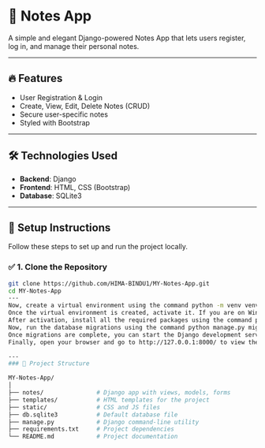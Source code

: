 # 📝 Notes App

A simple and elegant Django-powered Notes App that lets users register, log in, and manage their personal notes.

---

## 🔥 Features

- User Registration & Login
- Create, View, Edit, Delete Notes (CRUD)
- Secure user-specific notes
- Styled with Bootstrap

---

## 🛠️ Technologies Used

- **Backend**: Django
- **Frontend**: HTML, CSS (Bootstrap)
- **Database**: SQLite3

---

## 🚀 Setup Instructions

Follow these steps to set up and run the project locally.

### ✅ 1. Clone the Repository

```bash
git clone https://github.com/HIMA-BINDU1/MY-Notes-App.git
cd MY-Notes-App
---
Now, create a virtual environment using the command python -m venv venv. This will create an isolated environment for your dependencies.
Once the virtual environment is created, activate it. If you are on Windows, run venv\Scripts\activate. If you are using macOS or Linux, use source venv/bin/activate.
After activation, install all the required packages using the command pip install -r requirements.txt.
Now, run the database migrations using the command python manage.py migrate to set up your database schema.
Once migrations are complete, you can start the Django development server using python manage.py runserver.
Finally, open your browser and go to http://127.0.0.1:8000/ to view the application.

---
### 📁 Project Structure

MY-Notes-App/
│
├── notes/               # Django app with views, models, forms
├── templates/           # HTML templates for the project
├── static/              # CSS and JS files
├── db.sqlite3           # Default database file
├── manage.py            # Django command-line utility
├── requirements.txt     # Project dependencies
└── README.md            # Project documentation
